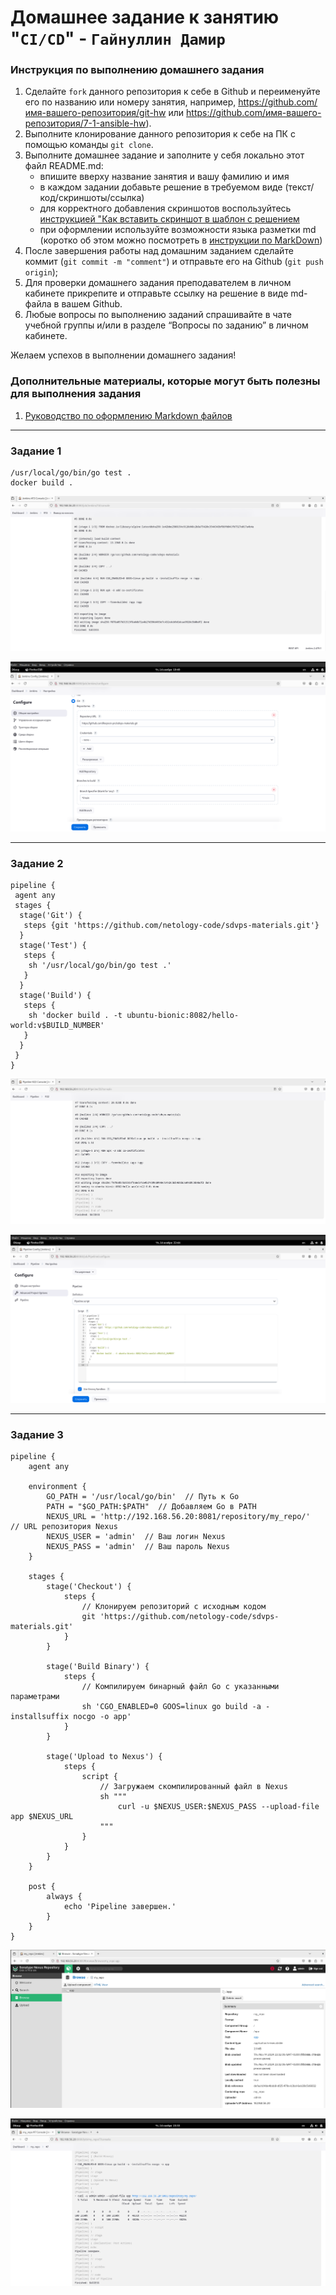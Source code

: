 # Домашнее задание к занятию "`CI/CD`" - `Гайнуллин Дамир`


### Инструкция по выполнению домашнего задания

   1. Сделайте `fork` данного репозитория к себе в Github и переименуйте его по названию или номеру занятия, например, https://github.com/имя-вашего-репозитория/git-hw или  https://github.com/имя-вашего-репозитория/7-1-ansible-hw).
   2. Выполните клонирование данного репозитория к себе на ПК с помощью команды `git clone`.
   3. Выполните домашнее задание и заполните у себя локально этот файл README.md:
      - впишите вверху название занятия и вашу фамилию и имя
      - в каждом задании добавьте решение в требуемом виде (текст/код/скриншоты/ссылка)
      - для корректного добавления скриншотов воспользуйтесь [инструкцией "Как вставить скриншот в шаблон с решением](https://github.com/netology-code/sys-pattern-homework/blob/main/screen-instruction.md)
      - при оформлении используйте возможности языка разметки md (коротко об этом можно посмотреть в [инструкции  по MarkDown](https://github.com/netology-code/sys-pattern-homework/blob/main/md-instruction.md))
   4. После завершения работы над домашним заданием сделайте коммит (`git commit -m "comment"`) и отправьте его на Github (`git push origin`);
   5. Для проверки домашнего задания преподавателем в личном кабинете прикрепите и отправьте ссылку на решение в виде md-файла в вашем Github.
   6. Любые вопросы по выполнению заданий спрашивайте в чате учебной группы и/или в разделе “Вопросы по заданию” в личном кабинете.
   
Желаем успехов в выполнении домашнего задания!
   
### Дополнительные материалы, которые могут быть полезны для выполнения задания

1. [Руководство по оформлению Markdown файлов](https://gist.github.com/Jekins/2bf2d0638163f1294637#Code)

---

### Задание 1

```
/usr/local/go/bin/go test .
docker build .
```


![скриншот 1](https://github.com/Reqroot-pro/homework/blob/main/git/hw8.2/img/1.png)


![скриншот 2](https://github.com/Reqroot-pro/homework/blob/main/git/hw8.2/img/2.png)


---

### Задание 2
 

```
pipeline {
 agent any
 stages {
  stage('Git') {
   steps {git 'https://github.com/netology-code/sdvps-materials.git'}
  }
  stage('Test') {
   steps {
    sh '/usr/local/go/bin/go test .'
   }
  }
  stage('Build') {
   steps {
    sh 'docker build . -t ubuntu-bionic:8082/hello-world:v$BUILD_NUMBER'
   }
  }
 }
}
```

![скриншот 3](https://github.com/Reqroot-pro/homework/blob/main/git/hw8.2/img/3.png)

![скриншот 4](https://github.com/Reqroot-pro/homework/blob/main/git/hw8.2/img/4.png)


---

### Задание 3 

```
pipeline {
    agent any

    environment {
        GO_PATH = '/usr/local/go/bin'  // Путь к Go
        PATH = "$GO_PATH:$PATH"  // Добавляем Go в PATH
        NEXUS_URL = 'http://192.168.56.20:8081/repository/my_repo/'  // URL репозитория Nexus
        NEXUS_USER = 'admin'  // Ваш логин Nexus
        NEXUS_PASS = 'admin'  // Ваш пароль Nexus
    }

    stages {
        stage('Checkout') {
            steps {
                // Клонируем репозиторий с исходным кодом
                git 'https://github.com/netology-code/sdvps-materials.git'
            }
        }

        stage('Build Binary') {
            steps {
                // Компилируем бинарный файл Go с указанными параметрами
                sh 'CGO_ENABLED=0 GOOS=linux go build -a -installsuffix nocgo -o app'
            }
        }

        stage('Upload to Nexus') {
            steps {
                script {
                    // Загружаем скомпилированный файл в Nexus
                    sh """
                        curl -u $NEXUS_USER:$NEXUS_PASS --upload-file app $NEXUS_URL
                    """
                }
            }
        }
    }

    post {
        always {
            echo 'Pipeline завершен.'
        }
    }
}

```

![скриншот 1](https://github.com/Reqroot-pro/homework/blob/main/git/hw8.2/img/5.png)


![скриншот 2](https://github.com/Reqroot-pro/homework/blob/main/git/hw8.2/img/6.png)

